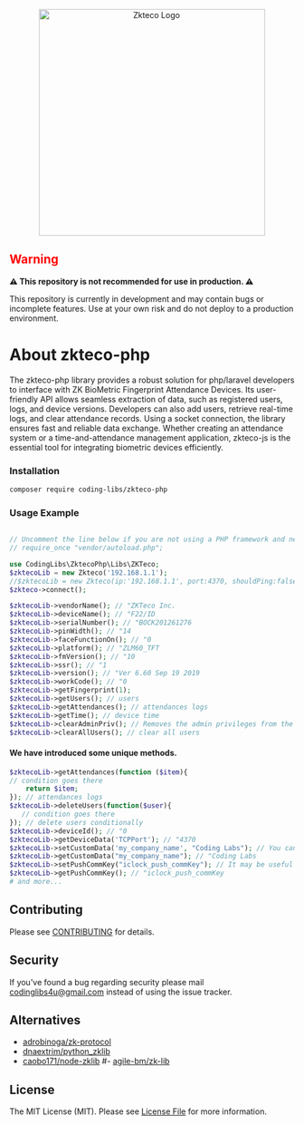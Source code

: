<p align="center"><a href="https://www.zkteco.com/" target="_blank"><img src="https://raw.githubusercontent.com/coding-libs/zkteco-js/master/logo.jpg" width="400" alt="Zkteco Logo"></a></p>


## <span style="color:red;">Warning</span>

**⚠️ This repository is not recommended for use in production. ⚠️**

This repository is currently in development and may contain bugs or incomplete features. Use at your own risk and do not deploy to a production environment.

# About zkteco-php
The zkteco-php library provides a robust solution for php/laravel developers to interface with ZK BioMetric Fingerprint Attendance Devices. Its user-friendly API allows seamless extraction of data, such as registered users, logs, and device versions. Developers can also add users, retrieve real-time logs, and clear attendance records. Using a socket connection, the library ensures fast and reliable data exchange. Whether creating an attendance system or a time-and-attendance management application, zkteco-js is the essential tool for integrating biometric devices efficiently.

### Installation

```bash
composer require coding-libs/zkteco-php
```

### Usage Example

```php

// Uncomment the line below if you are not using a PHP framework and need to manually load Composer dependencies.
// require_once "vendor/autoload.php";

use CodingLibs\ZktecoPhp\Libs\ZKTeco;
$zktecoLib = new Zkteco('192.168.1.1');
//$zktecoLib = new Zkteco(ip:'192.168.1.1', port:4370, shouldPing:false, timeout:25, password:12345); // Password means CMD Key
$zkteco->connect();

$zktecoLib->vendorName(); // "ZKTeco Inc.
$zktecoLib->deviceName(); // "F22/ID
$zktecoLib->serialNumber(); // "BOCK201261276
$zktecoLib->pinWidth(); // "14
$zktecoLib->faceFunctionOn(); // "0
$zktecoLib->platform(); // "ZLM60_TFT
$zktecoLib->fmVersion(); // "10
$zktecoLib->ssr(); // "1
$zktecoLib->version(); // "Ver 6.60 Sep 19 2019
$zktecoLib->workCode(); // "0
$zktecoLib->getFingerprint(1); 
$zktecoLib->getUsers(); // users
$zktecoLib->getAttendances(); // attendances logs
$zktecoLib->getTime(); // device time
$zktecoLib->clearAdminPriv(); // Removes the admin privileges from the current user.
$zktecoLib->clearAllUsers(); // clear all users
```
#### We have introduced some unique methods.
```php
$zktecoLib->getAttendances(function ($item){
// condition goes there
    return $item;
}); // attendances logs
$zktecoLib->deleteUsers(function($user){
   // condition goes there
}); // delete users conditionally
$zktecoLib->deviceId(); // "0 
$zktecoLib->getDeviceData('TCPPort'); // "4370
$zktecoLib->setCustomData('my_company_name', "Coding Labs"); // You can set any custom value as you want
$zktecoLib->getCustomData("my_company_name"); // "Coding Labs
$zktecoLib->setPushCommKey("iclock_push_commKey"); // It may be useful for iClock authentication.
$zktecoLib->getPushCommKey(); // "iclock_push_commKey
# and more...
```

## Contributing

Please see [CONTRIBUTING](https://github.com/coding-libs/zkteco-php/graphs/contributors) for details.
## Security

If you've found a bug regarding security please mail [codinglibs4u@gmail.com](mailto:codinglibs4u@gmail.com) instead of using the issue tracker.

## Alternatives

- [adrobinoga/zk-protocol](https://github.com/adrobinoga/zk-protocol)
- [dnaextrim/python_zklib](https://github.com/dnaextrim/python_zklib)
- [caobo171/node-zklib](https://github.com/caobo171/node-zklib)
#- [agile-bm/zk-lib](https://github.com/agile-bm/zk-lib)


## License

The MIT License (MIT). Please see [License File](LICENSE.md) for more information.
